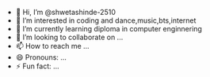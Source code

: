 - 👋 Hi, I’m @shwetashinde-2510
- 👀 I’m interested in coding and dance,music,bts,internet
- 🌱 I’m currently learning diploma in computer enginnering
- 💞️ I’m looking to collaborate on ...
- 📫 How to reach me ...
- 😄 Pronouns: ...
- ⚡ Fun fact: ...

<!---
shwetashinde-2510/shwetashinde-2510 is a ✨ special ✨ repository because its `README.md` (this file) appears on your GitHub profile.
You can click the Preview link to take a look at your changes.
--->
